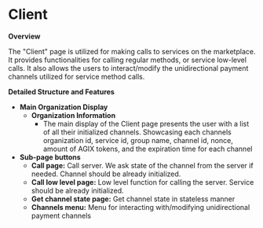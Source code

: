# Client

<ImageViewer src="/assets/images/products/AIMarketplace/TUI/ClientPage.webp" alt="Client page"/>

**Overview**

The "Client" page is utilized for making calls to services on the marketplace. It provides functionalities for calling regular methods, or service low-level calls. It also allows the users to interact/modify the unidirectional payment channels utilized for service method calls.&#x20;

**Detailed Structure and Features**

* **Main Organization Display**
  * **Organization Information**
    * The main display of the Client page presents the user with a list of all their initialized channels. Showcasing each channels organization id, service id, group name, channel id, nonce, amount of AGIX tokens, and the expiration time for each channel
* **Sub-page buttons**
  * **Call page:** Call server. We ask state of the channel from the server if needed. Channel should be already initialized.
  * **Call low level page:** Low level function for calling the server. Service should be already initialized.
  * **Get channel state page:** Get channel state in stateless manner
  * **Channels menu:** Menu for interacting with/modifying unidirectional payment channels
